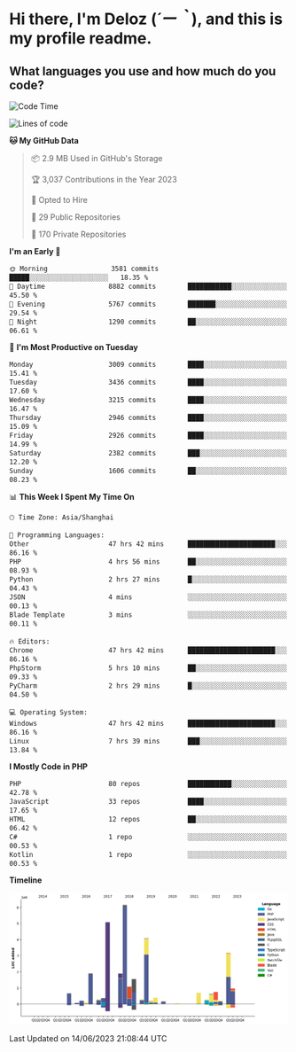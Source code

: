 # **Hi there, I'm Deloz (*´ー｀*), and this is my profile readme.**

## **What languages you use and how much do you code?**

<!--START_SECTION:waka-->
![Code Time](http://img.shields.io/badge/Code%20Time-1%2C692%20hrs%208%20mins-blue)

![Lines of code](https://img.shields.io/badge/From%20Hello%20World%20I%27ve%20Written-31.1%20million%20lines%20of%20code-blue)

**🐱 My GitHub Data** 

> 📦 2.9 MB Used in GitHub's Storage 
 > 
> 🏆 3,037 Contributions in the Year 2023
 > 
> 💼 Opted to Hire
 > 
> 📜 29 Public Repositories 
 > 
> 🔑 170 Private Repositories 
 > 
**I'm an Early 🐤** 

```text
🌞 Morning                3581 commits        █████░░░░░░░░░░░░░░░░░░░░   18.35 % 
🌆 Daytime                8882 commits        ███████████░░░░░░░░░░░░░░   45.50 % 
🌃 Evening                5767 commits        ███████░░░░░░░░░░░░░░░░░░   29.54 % 
🌙 Night                  1290 commits        ██░░░░░░░░░░░░░░░░░░░░░░░   06.61 % 
```
📅 **I'm Most Productive on Tuesday** 

```text
Monday                   3009 commits        ████░░░░░░░░░░░░░░░░░░░░░   15.41 % 
Tuesday                  3436 commits        ████░░░░░░░░░░░░░░░░░░░░░   17.60 % 
Wednesday                3215 commits        ████░░░░░░░░░░░░░░░░░░░░░   16.47 % 
Thursday                 2946 commits        ████░░░░░░░░░░░░░░░░░░░░░   15.09 % 
Friday                   2926 commits        ████░░░░░░░░░░░░░░░░░░░░░   14.99 % 
Saturday                 2382 commits        ███░░░░░░░░░░░░░░░░░░░░░░   12.20 % 
Sunday                   1606 commits        ██░░░░░░░░░░░░░░░░░░░░░░░   08.23 % 
```


📊 **This Week I Spent My Time On** 

```text
🕑︎ Time Zone: Asia/Shanghai

💬 Programming Languages: 
Other                    47 hrs 42 mins      ██████████████████████░░░   86.16 % 
PHP                      4 hrs 56 mins       ██░░░░░░░░░░░░░░░░░░░░░░░   08.93 % 
Python                   2 hrs 27 mins       █░░░░░░░░░░░░░░░░░░░░░░░░   04.43 % 
JSON                     4 mins              ░░░░░░░░░░░░░░░░░░░░░░░░░   00.13 % 
Blade Template           3 mins              ░░░░░░░░░░░░░░░░░░░░░░░░░   00.11 % 

🔥 Editors: 
Chrome                   47 hrs 42 mins      ██████████████████████░░░   86.16 % 
PhpStorm                 5 hrs 10 mins       ██░░░░░░░░░░░░░░░░░░░░░░░   09.33 % 
PyCharm                  2 hrs 29 mins       █░░░░░░░░░░░░░░░░░░░░░░░░   04.50 % 

💻 Operating System: 
Windows                  47 hrs 42 mins      ██████████████████████░░░   86.16 % 
Linux                    7 hrs 39 mins       ███░░░░░░░░░░░░░░░░░░░░░░   13.84 % 
```

**I Mostly Code in PHP** 

```text
PHP                      80 repos            ███████████░░░░░░░░░░░░░░   42.78 % 
JavaScript               33 repos            ████░░░░░░░░░░░░░░░░░░░░░   17.65 % 
HTML                     12 repos            ██░░░░░░░░░░░░░░░░░░░░░░░   06.42 % 
C#                       1 repo              ░░░░░░░░░░░░░░░░░░░░░░░░░   00.53 % 
Kotlin                   1 repo              ░░░░░░░░░░░░░░░░░░░░░░░░░   00.53 % 
```



**Timeline**

![Lines of Code chart](https://raw.githubusercontent.com/deloz/deloz/main/assets/bar_graph.png)


 Last Updated on 14/06/2023 21:08:44 UTC
<!--END_SECTION:waka-->

